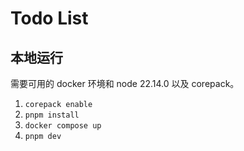# Todo List

## 本地运行

需要可用的 docker 环境和 node 22.14.0 以及 corepack。

1. `corepack enable`
2. `pnpm install`
3. `docker compose up`
4. `pnpm dev`
